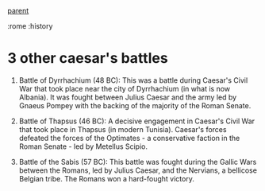 
[parent](history0)

:rome :history

# 3 other caesar's battles

1. Battle of Dyrrhachium (48 BC): This was a battle during Caesar's Civil War that took place near the city of Dyrrhachium (in what is now Albania). It was fought between Julius Caesar and the army led by Gnaeus Pompey with the backing of the majority of the Roman Senate.

2. Battle of Thapsus (46 BC): A decisive engagement in Caesar's Civil War that took place in Thapsus (in modern Tunisia). Caesar's forces defeated the forces of the Optimates - a conservative faction in the Roman Senate - led by Metellus Scipio.

3. Battle of the Sabis (57 BC): This battle was fought during the Gallic Wars between the Romans, led by Julius Caesar, and the Nervians, a bellicose Belgian tribe. The Romans won a hard-fought victory.

